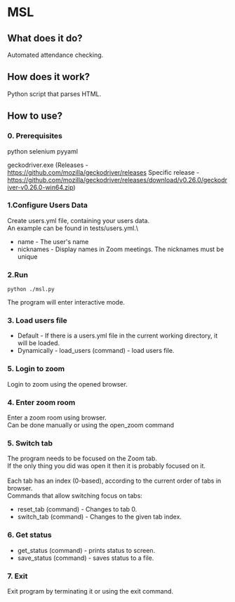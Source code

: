 # MSL
## What does it do?
Automated attendance checking.

## How does it work?
Python script that parses HTML.


## How to use?
### 0. Prerequisites
python
selenium
pyyaml

geckodriver.exe
(Releases - https://github.com/mozilla/geckodriver/releases
    Specific release -  https://github.com/mozilla/geckodriver/releases/download/v0.26.0/geckodriver-v0.26.0-win64.zip)

### 1.Configure Users Data
Create users.yml file, containing your users data.\
An example can be found in tests/users.yml.\
- name - The user's name
- nicknames - Display names in Zoom meetings.
  The nicknames must be unique

### 2.Run
```
python ./msl.py
```
The program will enter interactive mode.

### 3. Load users file
- Default - If there is a users.yml file in the current working directory, it will be loaded.
- Dynamically - load_users (command) - load users file.

### 5. Login to zoom
Login to zoom using the opened browser.

### 4. Enter zoom room
Enter a zoom room using browser.\
Can be done manually or using the open_zoom command

### 5. Switch tab
The program needs to be focused on the Zoom tab.\
If the only thing you did was open it then it is probably focused on it.\
\
Each tab has an index (0-based), according to the current order of tabs in browser.\
Commands that allow switching focus on tabs:
- reset_tab (command) -  Changes to tab 0.
- switch_tab (command) - Changes to the given tab index.

### 6. Get status
- get_status (command) - prints status to screen.
- save_status (command) - saves status to a file.


### 7. Exit
Exit program by terminating it or using the exit command.